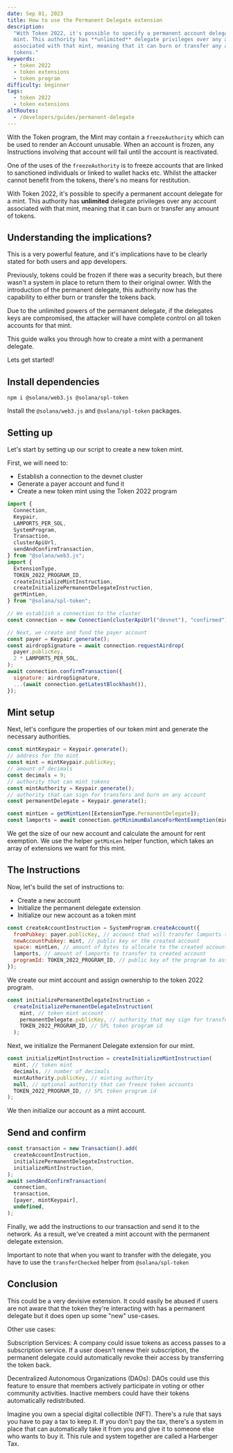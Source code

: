 ```yaml
---
date: Sep 01, 2023
title: How to use the Permanent Delegate extension
description:
  "With Token 2022, it's possible to specify a permanent account delegate for a
  mint. This authority has **unlimited** delegate privileges over any account
  associated with that mint, meaning that it can burn or transfer any amount of
  tokens."
keywords:
  - token 2022
  - token extensions
  - token program
difficulty: beginner
tags:
  - token 2022
  - token extensions
altRoutes:
  - /developers/guides/permanent-delegate
---
```


With the Token program, the Mint may contain a `freezeAuthority` which can be
used to render an Account unusable. When an account is frozen, any Instructions
involving that account will fail until the account is reactivated.

One of the uses of the `freezeAuthority` is to freeze accounts that are linked
to sanctioned individuals or linked to wallet hacks etc. Whilst the attacker
cannot benefit from the tokens, there's no means for restitution.

With Token 2022, it's possible to specify a permanent account delegate for a
mint. This authority has **unlimited** delegate privileges over any account
associated with that mint, meaning that it can burn or transfer any amount of
tokens.

## Understanding the implications?

This is a very powerful feature, and it's implications have to be clearly stated
for both users and app developers.

Previously, tokens could be frozen if there was a security breach, but there
wasn't a system in place to return them to their original owner. With the
introduction of the permanent delegate, this authority now has the capability to
either burn or transfer the tokens back.

Due to the unlimited powers of the permanent delegate, if the delegates keys are
compromised, the attacker will have complete control on all token accounts for
that mint.

This guide walks you through how to create a mint with a permanent delegate.

Lets get started!

## Install dependencies

```shell
npm i @solana/web3.js @solana/spl-token
```

Install the `@solana/web3.js` and `@solana/spl-token` packages.

## Setting up

Let's start by setting up our script to create a new token mint.

First, we will need to:

- Establish a connection to the devnet cluster
- Generate a payer account and fund it
- Create a new token mint using the Token 2022 program

```javascript
import {
  Connection,
  Keypair,
  LAMPORTS_PER_SOL,
  SystemProgram,
  Transaction,
  clusterApiUrl,
  sendAndConfirmTransaction,
} from "@solana/web3.js";
import {
  ExtensionType,
  TOKEN_2022_PROGRAM_ID,
  createInitializeMintInstruction,
  createInitializePermanentDelegateInstruction,
  getMintLen,
} from "@solana/spl-token";

// We establish a connection to the cluster
const connection = new Connection(clusterApiUrl("devnet"), "confirmed");

// Next, we create and fund the payer account
const payer = Keypair.generate();
const airdropSignature = await connection.requestAirdrop(
  payer.publicKey,
  2 * LAMPORTS_PER_SOL,
);
await connection.confirmTransaction({
  signature: airdropSignature,
  ...(await connection.getLatestBlockhash()),
});
```

## Mint setup

Next, let's configure the properties of our token mint and generate the
necessary authorities.

```javascript
const mintKeypair = Keypair.generate();
// address for the mint
const mint = mintKeypair.publicKey;
// amount of decimals
const decimals = 9;
// authority that can mint tokens
const mintAuthority = Keypair.generate();
// authority that can sign for transfers and burn on any account
const permanentDelegate = Keypair.generate();

const mintLen = getMintLen([ExtensionType.PermanentDelegate]);
const lamports = await connection.getMinimumBalanceForRentExemption(mintLen);
```

We get the size of our new account and calculate the amount for rent exemption.
We use the helper `getMinLen` helper function, which takes an array of
extensions we want for this mint.

## The Instructions

Now, let's build the set of instructions to:

- Create a new account
- Initialize the permanent delegate extension
- Initialize our new account as a token mint

```javascript
const createAccountInstruction = SystemProgram.createAccount({
  fromPubkey: payer.publicKey, // account that will transfer lamports to created account
  newAccountPubkey: mint, // public key or the created account
  space: mintLen, // amount of bytes to allocate to the created account
  lamports, // amount of lamports to transfer to created account
  programId: TOKEN_2022_PROGRAM_ID, // public key of the program to assign as owner of created account
});
```

We create our mint account and assign ownership to the token 2022 program.

```javascript
const initializePermanentDelegateInstruction =
  createInitializePermanentDelegateInstruction(
    mint, // token mint account
    permanentDelegate.publicKey, // authority that may sign for transfers and burns on all accounts
    TOKEN_2022_PROGRAM_ID, // SPL token program id
  );
```

Next, we initialize the Permanent Delegate extension for our mint.

```javascript
const initializeMintInstruction = createInitializeMintInstruction(
  mint, // token mint
  decimals, // number of decimals
  mintAuthority.publicKey, // minting authority
  null, // optional authority that can freeze token accounts
  TOKEN_2022_PROGRAM_ID, // SPL token program id
);
```

We then initialize our account as a mint account.

## Send and confirm

```javascript
const transaction = new Transaction().add(
  createAccountInstruction,
  initializePermanentDelegateInstruction,
  initializeMintInstruction,
);
await sendAndConfirmTransaction(
  connection,
  transaction,
  [payer, mintKeypair],
  undefined,
);
```

Finally, we add the instructions to our transaction and send it to the network.
As a result, we've created a mint account with the permanent delegate extension.

Important to note that when you want to transfer with the delegate, you have to
use the `transferChecked` helper from `@solana/spl-token`

## Conclusion

This could be a very devisive extension. It could easily be abused if users are
not aware that the token they're interacting with has a permanent delegate but
it does open up some "new" use-cases.

Other use cases:

Subscription Services: A company could issue tokens as access passes to a
subscription service. If a user doesn't renew their subscription, the permanent
delegate could automatically revoke their access by transferring the token back.

Decentralized Autonomous Organizations (DAOs): DAOs could use this feature to
ensure that members actively participate in voting or other community
activities. Inactive members could have their tokens automatically
redistributed.

Imagine you own a special digital collectible (NFT). There's a rule that says
you have to pay a tax to keep it. If you don't pay the tax, there's a system in
place that can automatically take it from you and give it to someone else who
wants to buy it. This rule and system together are called a Harberger Tax.
